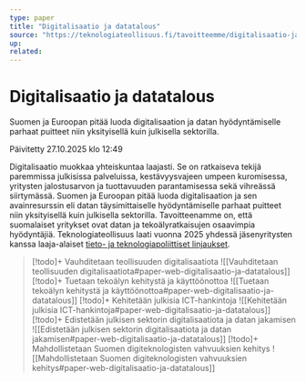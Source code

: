 ```yaml
---
type: paper
title: "Digitalisaatio ja datatalous"
source: "https://teknologiateollisuus.fi/tavoitteemme/digitalisaatio-ja-datatalous/"
up:
related:
---
```


# Digitalisaatio ja datatalous

Suomen ja Euroopan pitää luoda digitalisaation ja datan hyödyntämiselle parhaat puitteet niin yksityisellä kuin julkisella sektorilla.

Päivitetty 27.10.2025 klo 12:49

Digitalisaatio muokkaa yhteiskuntaa laajasti. Se on ratkaiseva tekijä paremmissa julkisissa palveluissa, kestävyysvajeen umpeen kuromisessa, yritysten jalostusarvon ja tuottavuuden parantamisessa sekä vihreässä siirtymässä. Suomen ja Euroopan pitää luoda digitalisaation ja sen avainresurssin eli datan täysimittaiselle hyödyntämiselle parhaat puitteet niin yksityisellä kuin julkisella sektorilla. Tavoitteenamme on, että suomalaiset yritykset ovat datan ja tekoälyratkaisujen osaavimpia hyödyntäjiä. Teknologiateollisuus laati vuonna 2025 yhdessä jäsenyritysten kanssa laaja-alaiset [tieto- ja teknologiapoliittiset linjaukset](https://teknologiateollisuus.fi/tieto-ja-teknologiapoliittiset-linjaukset/).

> [!todo]+ Vauhditetaan teollisuuden digitalisaatiota
> ![[Vauhditetaan teollisuuden digitalisaatiota#paper-web-digitalisaatio-ja-datatalous]]
> [!todo]+ Tuetaan tekoälyn kehitystä ja käyttöönottoa
> ![[Tuetaan tekoälyn kehitystä ja käyttöönottoa#paper-web-digitalisaatio-ja-datatalous]]
> [!todo]+ Kehitetään julkisia ICT-hankintoja
> ![[Kehitetään julkisia ICT-hankintoja#paper-web-digitalisaatio-ja-datatalous]]
> [!todo]+ Edistetään julkisen sektorin digitalisaatiota ja datan jakamisen
> ![[Edistetään julkisen sektorin digitalisaatiota ja datan jakamisen#paper-web-digitalisaatio-ja-datatalous]]
> [!todo]+ Mahdollistetaan Suomen digiteknologisten vahvuuksien kehitys
> ![[Mahdollistetaan Suomen digiteknologisten vahvuuksien kehitys#paper-web-digitalisaatio-ja-datatalous]]